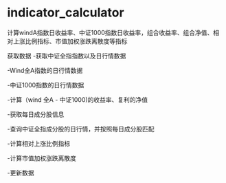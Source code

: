 # indicator_calculator
计算windA指数日收益率、中证1000指数日收益率，组合收益率、组合净值、相对上涨比例指标、市值加权涨跌离散度等指标

获取数据
-获取中证全指指数以及日行情数据

-Wind全A指数的日行情数据

-中证1000指数的日行情数据

-计算（wind 全A - 中证1000)的收益率、复利的净值

-获取每日成分股信息

-查询中证全指成分股的日行情，并按照每日成分股匹配

-计算相对上涨比例指标

-计算市值加权涨跌离散度

-更新数据
